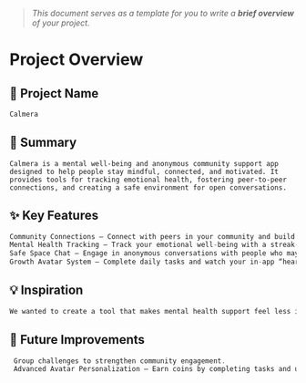 > *This document serves as a template for you to write a **brief overview** of your project.*

# Project Overview

## 🎯 Project Name
``` c
Calmera
```

## 🚀 Summary
```
Calmera is a mental well-being and anonymous community support app designed to help people stay mindful, connected, and motivated. It provides tools for tracking emotional health, fostering peer-to-peer connections, and creating a safe environment for open conversations.
```

## ✨ Key Features
``` c
Community Connections – Connect with peers in your community and build meaningful relationships.  
Mental Health Tracking – Track your emotional well-being with a streak-based system and receive personalized progress feedback. 
Safe Space Chat – Engage in anonymous conversations with people who may relate to your experiences in a supportive environment.  
Growth Avatar System – Complete daily tasks and watch your in-app “heart” avatar grow as a visual reflection of your self-care journey.  
``` 

## 💡 Inspiration
``` c
We wanted to create a tool that makes mental health support feel less isolating and more rewarding. By combining community, tracking, and gamification, Calmera encourages users to take small but consistent steps toward better well-being.
```

## 📌 Future Improvements
``` c
 Group challenges to strengthen community engagement.  
 Advanced Avatar Personalization – Earn coins by completing tasks and use them to customize your avatar with new styles and rewards.
 
```
